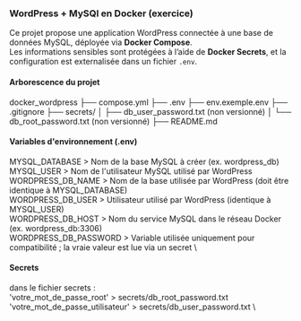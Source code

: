 ### WordPress + MySQl en Docker (exercice)
Ce projet propose une application WordPress connectée à une base de données MySQL, déployée via **Docker Compose**.  
Les informations sensibles sont protégées à l’aide de **Docker Secrets**, et la configuration est externalisée dans un fichier `.env`.

#### Arborescence du projet 
docker_wordpress
├── compose.yml
├── .env
├── env.exemple.env
├── .gitignore 
├── secrets/
│   ├── db_user_password.txt (non versionné)
│   └── db_root_password.txt (non versionné)
├── README.md

#### Variables d'environnement (.env)
MYSQL_DATABASE > Nom de la base MySQL à créer (ex. wordpress_db) \
MYSQL_USER > Nom de l'utilisateur MySQL utilisé par WordPress \
WORDPRESS_DB_NAME > Nom de la base utilisée par WordPress (doit être identique à MYSQL_DATABASE) \
WORDPRESS_DB_USER > Utilisateur utilisé par WordPress (identique à MYSQL_USER) \
WORDPRESS_DB_HOST > Nom du service MySQL dans le réseau Docker (ex. wordpress_db:3306) \
WORDPRESS_DB_PASSWORD > Variable utilisée uniquement pour compatibilité ; la vraie valeur est lue via un secret \

#### Secrets 
dans le fichier secrets : \
'votre_mot_de_passe_root' > secrets/db_root_password.txt \
'votre_mot_de_passe_utilisateur' > secrets/db_user_password.txt \






